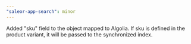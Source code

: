 ```yaml
---
"saleor-app-search": minor
---
```


Added "sku" field to the object mapped to Algolia. If sku is defined in the product variant, it will be passed to the synchronized index.
